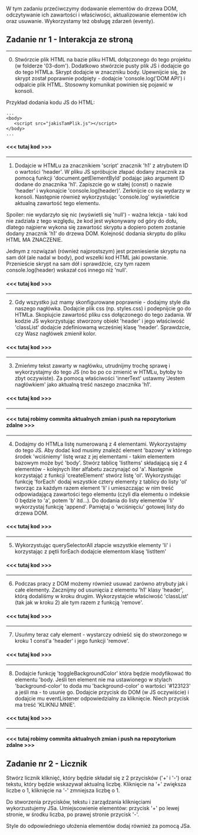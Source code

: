 

W tym zadaniu przećiwczymy dodawanie elementów do drzewa DOM, odczytywanie ich zawartości i właściwości, aktualizowanie elementów ich oraz usuwanie. Wykorzystamy też obsługę zdarzeń (eventy).

## Zadanie nr 1 - Interakcja ze stroną

---

0.  Stwórzcie plik HTML na bazie pliku HTML dołączonego do tego projektu (w folderze '03-dom').
    Dodatkowo stwórzcie pusty plik JS i dodajcie go do tego HTMLa. Skrypt dodajcie w znaczniku body.
    Upewnijcie się, że skrypt został poprawnie podpięty - dodajcie 'console.log('DOM API') i odpalcie plik HTML. Stosowny komunikat powinien się pojawić w konsoli.

Przykład dodania kodu JS do HTML:

```
...
<body>
   <script src="jakisTamPlik.js"></script>
</body>
...
```

#### <<< tutaj kod >>>

---

1. Dodajcie w HTMLu za znacznikiem 'script' znacznik 'h1' z atrybutem ID o wartości 'header'. W pliku JS spróbujcie złapać dodany znacznik za pomocą funkcji 'document.getElementById' podając jako argument ID dodane do znacznika 'h1'. Zapiszcie go w stałej (const) o nazwie 'header' i wykonajcie 'console.log(header)'. Zerknijcie co się wydarzy w konsoli. Następnie również wykorzystując 'console.log' wyświetlcie aktualną zawartość tego elementu.

Spoiler: nie wydarzyło się nic (wyświetli się 'null') - ważna lekcja - taki kod nie zadziała z tego względu, że kod jest wykonywany od góry do dołu, dlatego najpierw wykona się zawartość skryptu a dopiero potem zostanie dodany znacznik 'h1' do drzewa DOM. Kolejność dodania skryptu do pliku HTML MA ZNACZENIE.

Jednym z rozwiązań (również najprostszym) jest przeniesienie skryptu na sam dół (ale nadal w body), pod wszelki kod HTML jaki powstanie.
Przenieście skrypt na sam dół i sprawdźcie, czy tym razem console.log(header) wskazał coś innego niż 'null'.

#### <<< tutaj kod >>>

---

2. Gdy wszystko już mamy skonfigurowane poprawnie - dodajmy style dla naszego nagłówka. Dodajcie plik css (np. styles.css) i podepnijcie go do HTMLa. Skopiujcie zawartość pliku css dołączonego do tego zadania.
   W kodzie JS wykorzystując stworzony obiekt 'header' i jego właściwość 'classList' dodajcie zdefiniowamą wcześniej klasę 'header'.
   Sprawdzcie, czy Wasz nagłówek zmienił kolor.

#### <<< tutaj kod >>>

---

3. Zmieńmy tekst zawarty w nagłówku, utrudnijmy trochę sprawę i wykorzystajmy do tego JS (no bo po co zmienić w HTMLu, byłoby to zbyt oczywiste). Za pomocą właściwości 'innerText' ustawmy 'Jestem nagłówkiem' jako aktualną treść naszego znacznika 'h1'.

#### <<< tutaj kod >>>

---

#### <<< tutaj robimy commita aktualnych zmian i push na repozytorium zdalne >>>

---

4. Dodajmy do HTMLa listę numerowaną z 4 elementami. Wykorzystajmy do tego JS. Aby dodać kod musimy znaleźć element 'bazowy' w którego środek 'wciśniemy' listę wraz z jej elementami - takim elementem bazowym może być 'body'.
   Stwórz tablicę 'listItems' składającą się z 4 elementów - kolejnych liter alfabetu zaczynająć od 'a'. Następnie korzystająć z funkcji 'createElement' stwórz listę 'ol'. Wykorzystując funkcję 'forEach' dodaj wszystkie cztery elementy z tablicy do listy 'ol' tworząc za każdym razem element 'li' i umieszczając w nim treść odpowiadającą zawartości tego elementu (czyli dla elementu o indeksie 0 będzie to 'a', potem 'b' itd...). Do dodania do listy elementów 'li' wykorzystaj funkcję 'append'. Pamiętaj o 'wciśnięciu' gotowej listy do drzewa DOM.

#### <<< tutaj kod >>>

---

5. Wykorzystując querySelectorAll złapcie wszystkie elementy 'li' i korzystając z pętli forEach dodajcie elementom klasę 'listItem'

#### <<< tutaj kod >>>

---

6. Podczas pracy z DOM możemy również usuwać zarówno atrybuty jak i całe elementy. Zacznijmy od usunięcia z elementu 'h1' klasy 'header', którą dodaliśmy w kroku drugim. Wykorzystajcie właściwość 'classList' (tak jak w kroku 2) ale tym razem z funkcją 'remove'.

#### <<< tutaj kod >>>

---

7. Usuńmy teraz cały element - wystarczy odnieść się do stworzonego w kroku 1 const'a 'header' i jego funkcji 'remove'.

#### <<< tutaj kod >>>

---

8. Dodajcie funkcję 'toggleBackgroundColor' która będzie modyfikować tło elementu 'body. Jeśli ten element nie ma ustawionego w stylach 'background-color' to doda mu 'background-color' o wartości '#123123' a jeśli ma - to usunie go. Dodajcie przycisk do DOM (w JS oczywiście) i dodajcie mu eventListener odpowiedzialny za kliknięcie. Niech przycisk ma treść 'KLIKNIJ MNIE'.

#### <<< tutaj kod >>>

---

#### <<< tutaj robimy commita aktualnych zmian i push na repozytorium zdalne >>>

## Zadanie nr 2 - Licznik

Stwórz licznik kliknięć, który będzie składał się z 2 przycisków ('+' i '-') oraz tekstu, który będzie wskazywał aktualną liczbę. Kliknięcie na '+' zwiększa liczbe o 1, kliknięcie na '-' zmniejsza liczbę o 1.

Do stworzenia przycisków, tekstu i zarządzania kliknięciami wykorzustujemy JSa. Umiejscowienie elementów: przycisk '+' po lewej stronie, w środku liczba, po prawej stronie przycisk '-'.

Style do odpowiedniego ułożenia elementów dodaj również za pomocą JSa.